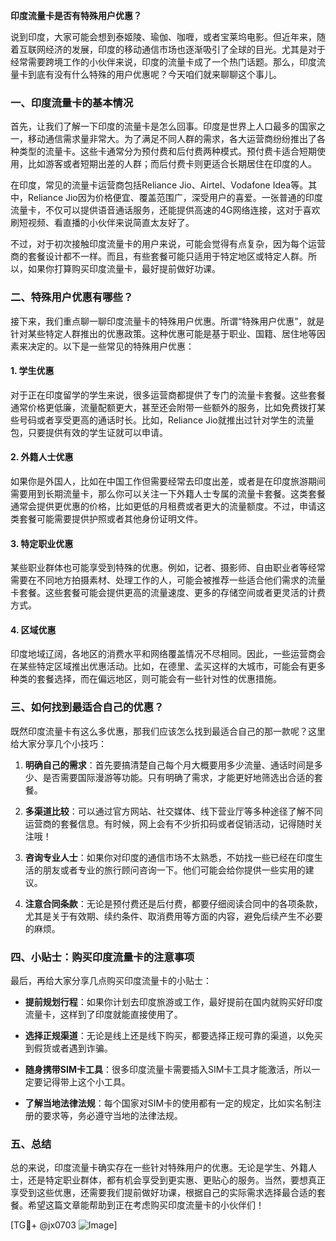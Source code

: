 **印度流量卡是否有特殊用户优惠？**

说到印度，大家可能会想到泰姬陵、瑜伽、咖喱，或者宝莱坞电影。但近年来，随着互联网经济的发展，印度的移动通信市场也逐渐吸引了全球的目光。尤其是对于经常需要跨境工作的小伙伴来说，印度的流量卡成了一个热门话题。那么，印度流量卡到底有没有什么特殊的用户优惠呢？今天咱们就来聊聊这个事儿。

### 一、印度流量卡的基本情况

首先，让我们了解一下印度的流量卡是怎么回事。印度是世界上人口最多的国家之一，移动通信需求量非常大。为了满足不同人群的需求，各大运营商纷纷推出了各种类型的流量卡。这些卡通常分为预付费和后付费两种模式。预付费卡适合短期使用，比如游客或者短期出差的人群；而后付费卡则更适合长期居住在印度的人。

在印度，常见的流量卡运营商包括Reliance Jio、Airtel、Vodafone Idea等。其中，Reliance Jio因为价格便宜、覆盖范围广，深受用户的喜爱。一张普通的印度流量卡，不仅可以提供语音通话服务，还能提供高速的4G网络连接，这对于喜欢刷短视频、看直播的小伙伴来说简直太友好了。

不过，对于初次接触印度流量卡的用户来说，可能会觉得有点复杂，因为每个运营商的套餐设计都不一样。而且，有些套餐可能只适用于特定地区或特定人群。所以，如果你打算购买印度流量卡，最好提前做好功课。

### 二、特殊用户优惠有哪些？

接下来，我们重点聊一聊印度流量卡的特殊用户优惠。所谓“特殊用户优惠”，就是针对某些特定人群推出的优惠政策。这种优惠可能是基于职业、国籍、居住地等因素来决定的。以下是一些常见的特殊用户优惠：

#### 1. **学生优惠**
对于正在印度留学的学生来说，很多运营商都提供了专门的流量卡套餐。这些套餐通常价格更低廉，流量配额更大，甚至还会附带一些额外的服务，比如免费拨打某些号码或者享受更高的通话时长。比如，Reliance Jio就推出过针对学生的流量包，只要提供有效的学生证就可以申请。

#### 2. **外籍人士优惠**
如果你是外国人，比如在中国工作但需要经常去印度出差，或者是在印度旅游期间需要用到长期流量卡，那么你可以关注一下外籍人士专属的流量卡套餐。这类套餐通常会提供更优惠的价格，比如更低的月租费或者更大的流量额度。不过，申请这类套餐可能需要提供护照或者其他身份证明文件。

#### 3. **特定职业优惠**
某些职业群体也可能享受到特殊的优惠。例如，记者、摄影师、自由职业者等经常需要在不同地方拍摄素材、处理工作的人，可能会被推荐一些适合他们需求的流量卡套餐。这些套餐可能会提供更高的流量速度、更多的存储空间或者更灵活的计费方式。

#### 4. **区域优惠**
印度地域辽阔，各地区的消费水平和网络覆盖情况不尽相同。因此，一些运营商会在某些特定区域推出优惠活动。比如，在德里、孟买这样的大城市，可能会有更多种类的套餐选择，而在偏远地区，则可能会有一些针对性的优惠措施。

### 三、如何找到最适合自己的优惠？

既然印度流量卡有这么多优惠，那我们应该怎么找到最适合自己的那一款呢？这里给大家分享几个小技巧：

1. **明确自己的需求**：首先要搞清楚自己每个月大概要用多少流量、通话时间是多少、是否需要国际漫游等功能。只有明确了需求，才能更好地筛选出合适的套餐。

2. **多渠道比较**：可以通过官方网站、社交媒体、线下营业厅等多种途径了解不同运营商的套餐信息。有时候，网上会有不少折扣码或者促销活动，记得随时关注哦！

3. **咨询专业人士**：如果你对印度的通信市场不太熟悉，不妨找一些已经在印度生活的朋友或者专业的旅行顾问咨询一下。他们可能会给你提供一些实用的建议。

4. **注意合同条款**：无论是预付费还是后付费，都要仔细阅读合同中的各项条款，尤其是关于有效期、续约条件、取消费用等方面的内容，避免后续产生不必要的麻烦。

### 四、小贴士：购买印度流量卡的注意事项

最后，再给大家分享几点购买印度流量卡的小贴士：

- **提前规划行程**：如果你计划去印度旅游或工作，最好提前在国内就购买好印度流量卡，这样到了印度就能直接使用了。
  
- **选择正规渠道**：无论是线上还是线下购买，都要选择正规可靠的渠道，以免买到假货或者遇到诈骗。

- **随身携带SIM卡工具**：很多印度流量卡需要插入SIM卡工具才能激活，所以一定要记得带上这个小工具。

- **了解当地法律法规**：每个国家对SIM卡的使用都有一定的规定，比如实名制注册的要求等，务必遵守当地的法律法规。

### 五、总结

总的来说，印度流量卡确实存在一些针对特殊用户的优惠。无论是学生、外籍人士，还是特定职业群体，都有机会享受到更实惠、更贴心的服务。当然，要想真正享受到这些优惠，还需要我们提前做好功课，根据自己的实际需求选择最合适的套餐。希望这篇文章能帮助到正在考虑购买印度流量卡的小伙伴们！

[TG💪+ @jx0703 ![Image](https://github.com/user-attachments/assets/dbca1d08-cadb-493c-b0ec-ad6f7a83f270)]